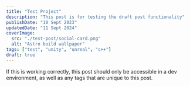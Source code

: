 ```yaml
---
title: "Test Project"
description: "This post is for testing the draft post functionality"
publishDate: "10 Sept 2023"
updatedDate: "11 Sept 2024"
coverImage:
  src: "./test-post/social-card.png"
  alt: "Astro build wallpaper"
tags: ["test", "unity", "unreal", "c++"]
draft: true
---
```


If this is working correctly, this post should only be accessible in a dev environment, as well as any tags that are unique to this post.

